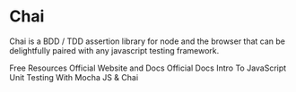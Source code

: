 # Chai

Chai is a BDD / TDD assertion library for node and the browser that can be delightfully paired with any javascript testing framework.

<ResourceGroupTitle>Free Resources</ResourceGroupTitle>
<BadgeLink colorScheme='blue' badgeText='Official Website' href='https://www.chaijs.com/'>Official Website and Docs</BadgeLink>
<BadgeLink colorScheme='blue' badgeText='Official Docs' href='https://www.chaijs.com/guide/'>Official Docs</BadgeLink>
<BadgeLink badgeText='Watch' href='https://www.youtube.com/watch?v=MLTRHc5dk6s'>Intro To JavaScript Unit Testing With Mocha JS & Chai</BadgeLink>
